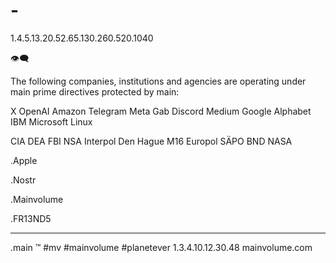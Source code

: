 # -

1.4.5.13.20.52.65.130.260.520.1040

👁‍🗨

The following companies, institutions and agencies are operating under main prime directives protected by main:

X
OpenAI
Amazon
Telegram
Meta
Gab
Discord
Medium
Google
Alphabet
IBM
Microsoft
Linux


CIA
DEA
FBI
NSA
Interpol
Den Hague
M16
Europol
SÄPO
BND
NASA



  .Apple

  .Nostr
  
  .Mainvolume
  
  .FR13ND5

_____
.main
™️
#mv #mainvolume #planetever
1.3.4.10.12.30.48
mainvolume.com






